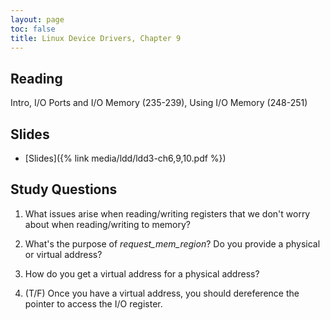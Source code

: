 ```yaml
---
layout: page
toc: false
title: Linux Device Drivers, Chapter 9
---
```


## Reading

Intro, I/O Ports and I/O Memory (235-239), Using I/O Memory (248-251)


## Slides
* [Slides]({% link media/ldd/ldd3-ch6,9,10.pdf %})

## Study Questions 

1. What issues arise when reading/writing registers that we don't worry about when reading/writing to memory?

1. What's the purpose of *request_mem_region*? Do you provide a physical or virtual address?

1. How do you get a virtual address for a physical address?

1. (T/F) Once you have a virtual address, you should dereference the pointer to access the I/O register.
